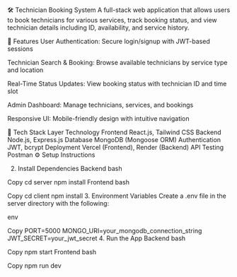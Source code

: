 🛠️ Technician Booking System
A full-stack web application that allows users to book technicians for various services, track booking status, and view technician details including ID, availability, and service history.

🚀 Features
User Authentication: Secure login/signup with JWT-based sessions

Technician Search & Booking: Browse available technicians by service type and location

Real-Time Status Updates: View booking status with technician ID and time slot

Admin Dashboard: Manage technicians, services, and bookings

Responsive UI: Mobile-friendly design with intuitive navigation

🧰 Tech Stack
Layer	Technology
Frontend	React.js, Tailwind CSS
Backend	Node.js, Express.js
Database	MongoDB (Mongoose ORM)
Authentication	JWT, bcrypt
Deployment	Vercel (Frontend), Render (Backend)
API Testing	Postman
⚙️ Setup Instructions

2. Install Dependencies
Backend
bash


Copy
cd server
npm install
Frontend
bash


Copy
cd client
npm install
3. Environment Variables
Create a .env file in the server directory with the following:

env


Copy
PORT=5000
MONGO_URI=your_mongodb_connection_string
JWT_SECRET=your_jwt_secret
4. Run the App
Backend
bash


Copy
npm start
Frontend
bash


Copy
npm run dev
